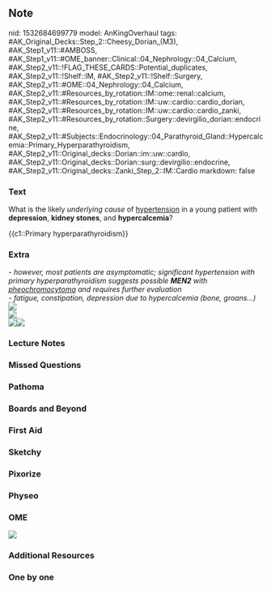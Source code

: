 ## Note
nid: 1532684699779
model: AnKingOverhaul
tags: #AK_Original_Decks::Step_2::Cheesy_Dorian_(M3), #AK_Step1_v11::#AMBOSS, #AK_Step1_v11::#OME_banner::Clinical::04_Nephrology::04_Calcium, #AK_Step2_v11::!FLAG_THESE_CARDS::Potential_duplicates, #AK_Step2_v11::!Shelf::IM, #AK_Step2_v11::!Shelf::Surgery, #AK_Step2_v11::#OME::04_Nephrology::04_Calcium, #AK_Step2_v11::#Resources_by_rotation::IM::ome::renal::calcium, #AK_Step2_v11::#Resources_by_rotation::IM::uw::cardio::cardio_dorian, #AK_Step2_v11::#Resources_by_rotation::IM::uw::cardio::cardio_zanki, #AK_Step2_v11::#Resources_by_rotation::Surgery::devirgilio_dorian::endocrine, #AK_Step2_v11::#Subjects::Endocrinology::04_Parathyroid_Gland::Hypercalcemia::Primary_Hyperparathyroidism, #AK_Step2_v11::Original_decks::Dorian::im::uw::cardio, #AK_Step2_v11::Original_decks::Dorian::surg::devirgilio::endocrine, #AK_Step2_v11::Original_decks::Zanki_Step_2::IM::Cardio
markdown: false

### Text
What is the likely <i>underlying cause</i> of <u>hypertension</u>
in a young patient with <b>depression</b>, <b>kidney stones</b>,
and <b>hypercalcemia</b>?
<div>
  {{c1::Primary hyperparathyroidism}}
</div>

### Extra
<div>
  <i>- however, most patients are asymptomatic; significant
  hypertension with primary hyperparathyroidism suggests possible
  <b>MEN2</b> with <u>pheochromocytoma</u> and requires further
  evaluation</i>
</div>
<div>
  <i>- fatigue, constipation, depression due to hypercalcemia
  (bone, groans...)</i>
</div>
<div><img src="paste-1260873549086721.jpg"></div><img src=
"2nd%20cause%20hyper.png">
<div>
  <img src="2nd%20cause%202.png"><i><img src=
  "paste-1986765971783683.jpg"></i>
</div>

### Lecture Notes


### Missed Questions


### Pathoma


### Boards and Beyond


### First Aid


### Sketchy


### Pixorize


### Physeo


### OME
<div class="ome-widget">
  <a href=
  "https://onlinemeded.org/spa/nephrology/calcium/acquire?ref=anki">
  <img src="_OME_AnkiFlashcards_Lesson_5.png"></a>
</div>

### Additional Resources


### One by one

